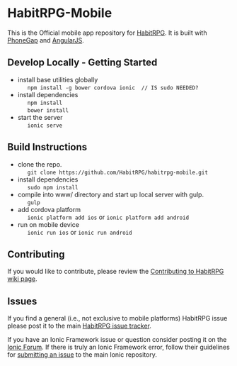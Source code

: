 HabitRPG-Mobile
===============

This is the Official mobile app repository for [HabitRPG](https://github.com/HabitRPG/habitrpg).  It is built with [PhoneGap](http://cordova.apache.org/) and [AngularJS](http://angularjs.org/).

## Develop Locally - Getting Started

* install base utilities globally  
`   npm install -g bower cordova ionic  // IS sudo NEEDED?`  
* install dependencies  
`   npm install`   
`   bower install`
* start the server  
`   ionic serve`


## Build Instructions

* clone the repo.  
`   git clone https://github.com/HabitRPG/habitrpg-mobile.git`
* install dependencies  
`   sudo npm install`
* compile into www/ directory and start up local server with gulp.  
`   gulp`
* add cordova platform  
`   ionic platform add ios` or `ionic platform add android`
* run on mobile device  
`   ionic run ios` or `ionic run android`
   
   
## Contributing

If you would like to contribute, please review the [Contributing to HabitRPG wiki page](http://habitrpg.wikia.com/wiki/Contributing_to_HabitRPG).

## Issues
If you find a general (i.e., not exclusive to mobile platforms) HabitRPG issue please post it to the main [HabitRPG issue tracker](https://github.com/HabitRPG/habitrpg/issues).  

If you have an Ionic Framework issue or question consider posting it on the [Ionic Forum](http://forum.ionicframework.com/).  If there is truly an Ionic Framework error, follow their guidelines for [submitting an issue](http://ionicframework.com/contribute/#issues) to the main Ionic repository. 




